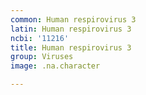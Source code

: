 ```yaml
---
common: Human respirovirus 3
latin: Human respirovirus 3
ncbi: '11216'
title: Human respirovirus 3
group: Viruses
image: .na.character

---
```


